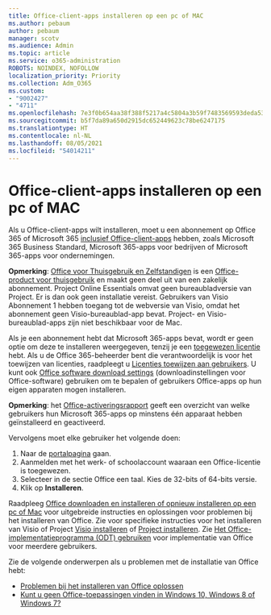 ```yaml
---
title: Office-client-apps installeren op een pc of MAC
ms.author: pebaum
author: pebaum
manager: scotv
ms.audience: Admin
ms.topic: article
ms.service: o365-administration
ROBOTS: NOINDEX, NOFOLLOW
localization_priority: Priority
ms.collection: Adm_O365
ms.custom:
- "9002427"
- "4711"
ms.openlocfilehash: 7e3f0b654aa38f388f5217a4c5804a3b59f7483569593deda5332068dd631b0b
ms.sourcegitcommit: b5f7da89a650d2915dc652449623c78be6247175
ms.translationtype: HT
ms.contentlocale: nl-NL
ms.lasthandoff: 08/05/2021
ms.locfileid: "54014211"
---
```

# <a name="installing-office-client-apps-on-a-pc-or-mac"></a>Office-client-apps installeren op een pc of MAC

Als u Office-client-apps wilt installeren, moet u een abonnement op Office 365 of Microsoft 365 [inclusief Office-client-apps](https://support.office.com/article/office-for-home-and-office-for-business-plans-28cbc8cf-1332-4f04-9123-9b660abb629e) hebben, zoals Microsoft 365 Business Standard, Microsoft 365-apps voor bedrijven of Microsoft 365-apps voor ondernemingen.

**Opmerking**: [Office voor Thuisgebruik en Zelfstandigen](https://support.microsoft.com/office/office-for-home-and-office-for-business-plans-28cbc8cf-1332-4f04-9123-9b660abb629e) is een [Office-product voor thuisgebruik](https://support.office.com/article/28cbc8cf-1332-4f04-9123-9b660abb629e?wt.mc_id=Alchemy_ClientDIA) en maakt geen deel uit van een zakelijk abonnement. Project Online Essentials omvat geen bureaubladversie van Project. Er is dan ook geen installatie vereist. Gebruikers van Visio Abonnement 1 hebben toegang tot de webversie van Visio, omdat het abonnement geen Visio-bureaublad-app bevat. Project- en Visio-bureaublad-apps zijn niet beschikbaar voor de Mac.

Als je een abonnement hebt dat Microsoft 365-apps bevat, wordt er geen optie om deze te installeren weergegeven, tenzij je een [toegewezen licentie](https://support.office.com/article/what-office-365-business-product-or-license-do-i-have-f8ab5e25-bf3f-4a47-b264-174b1ee925fd?wt.mc_id=scl_installoffice_home) hebt. Als u de Office 365-beheerder bent die verantwoordelijk is voor het toewijzen van licenties, raadpleegt u [Licenties toewijzen aan gebruikers](https://support.office.com/article/assign-licenses-to-users-in-office-365-for-business-997596b5-4173-4627-b915-36abac6786dc?wt.mc_id=scl_installoffice_home). U kunt ook [Office‎ software download settings](https://docs.microsoft.com/DeployOffice/manage-software-download-settings-office-365) (downloadinstellingen voor Office-software) gebruiken om te bepalen of gebruikers Office-apps op hun eigen apparaten mogen installeren.

**Opmerking**: het [Office-activeringsrapport](https://docs.microsoft.com/microsoft-365/admin/activity-reports/microsoft-office-activations?view=o365-worldwide) geeft een overzicht van welke gebruikers hun Microsoft 365-apps op minstens één apparaat hebben geïnstalleerd en geactiveerd.

Vervolgens moet elke gebruiker het volgende doen:

1. Naar de [portalpagina](https://portal.office.com/OLS/MySoftware.aspx) gaan.
2. Aanmelden met het werk- of schoolaccount waaraan een Office-licentie is toegewezen. 
3. Selecteer in de sectie Office een taal. Kies de 32-bits of 64-bits versie.
4. Klik op **Installeren**.

Raadpleeg [Office downloaden en installeren of opnieuw installeren op een pc of Mac](https://support.office.com/article/4414eaaf-0478-48be-9c42-23adc4716658?wt.mc_id=Alchemy_ClientDIA) voor uitgebreide instructies en oplossingen voor problemen bij het installeren van Office. Zie voor specifieke instructies voor het installeren van Visio of Project [Visio installeren](https://support.office.com/article/f98f21e3-aa02-4827-9167-ddab5b025710) of [Project installeren](https://support.office.com/article/7059249b-d9fe-4d61-ab96-5c5bf435f281). Zie [Het Office-implementatieprogramma (ODT) gebruiken](https://docs.microsoft.com/alchemyinsights/using-the-office-deployment-tool) voor implementatie van Office voor meerdere gebruikers.

Zie de volgende onderwerpen als u problemen met de installatie van Office hebt:
- [Problemen bij het installeren van Office oplossen](https://support.office.com/article/35ff2def-e0b2-4dac-9784-4cf212c1f6c2#BKMK_ErrorMessages)
- [Kunt u geen Office-toepassingen vinden in Windows 10, Windows 8 of Windows 7?](https://support.office.com/article/can-t-find-office-applications-in-windows-10-windows-8-or-windows-7-907ce545-6ae8-459b-8d9d-de6764a635d6)
